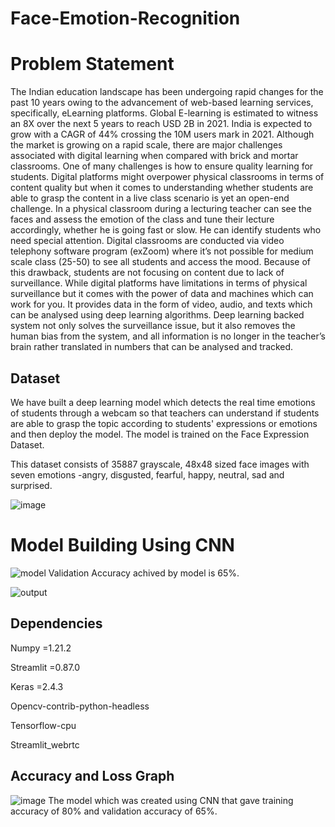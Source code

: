 # Face-Emotion-Recognition
# Problem Statement
The Indian education landscape has been undergoing rapid changes for the past 10 years owing to
the advancement of web-based learning services, specifically, eLearning platforms.
Global E-learning is estimated to witness an 8X over the next 5 years to reach USD 2B in 2021. India
is expected to grow with a CAGR of 44% crossing the 10M users mark in 2021. Although the market
is growing on a rapid scale, there are major challenges associated with digital learning when
compared with brick and mortar classrooms. One of many challenges is how to ensure quality
learning for students. Digital platforms might overpower physical classrooms in terms of content
quality but when it comes to understanding whether students are able to grasp the content in a live
class scenario is yet an open-end challenge.
In a physical classroom during a lecturing teacher can see the faces and assess the emotion of the
class and tune their lecture accordingly, whether he is going fast or slow. He can identify students who
need special attention. Digital classrooms are conducted via video telephony software program (exZoom) where it’s not possible for medium scale class (25-50) to see all students and access the
mood. Because of this drawback, students are not focusing on content due to lack of surveillance.
While digital platforms have limitations in terms of physical surveillance but it comes with the power of
data and machines which can work for you. It provides data in the form of video, audio, and texts
which can be analysed using deep learning algorithms. Deep learning backed system not only solves
the surveillance issue, but it also removes the human bias from the system, and all information is no
longer in the teacher’s brain rather translated in numbers that can be analysed and tracked.

## Dataset
We have built a deep learning model which detects the real time emotions of students through a webcam so that teachers can understand if students are able to grasp the topic according to students' expressions or emotions and then deploy the model. The model is trained on the Face Expression Dataset.

This dataset consists of 35887 grayscale, 48x48 sized face images with seven emotions -angry, disgusted, fearful, happy, neutral, sad and surprised.

![image](https://user-images.githubusercontent.com/85746056/146337953-022092b3-7949-4b4d-a752-a080390fdd91.png)
#  Model Building Using CNN
![model](https://user-images.githubusercontent.com/85746056/146340046-299eb139-58a5-439f-a011-c62e4e8515f6.png)
Validation Accuracy achived by model is 65%.

![output](https://user-images.githubusercontent.com/85746056/146340966-1784d293-b84d-44d1-a9ef-1f89eaef5547.png)
## Dependencies
Numpy =1.21.2

Streamlit =0.87.0

Keras =2.4.3

Opencv-contrib-python-headless

Tensorflow-cpu

Streamlit_webrtc
## Accuracy and Loss Graph
![image](https://user-images.githubusercontent.com/85746056/146380609-e4c175e5-9f26-4b6b-8595-c962d6e7acd7.png)
The model which was created using CNN that gave training accuracy of 80% and validation accuracy of 65%. 




